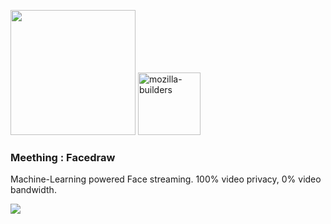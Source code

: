 <img src="https://i.imgur.com/XS79fTC.png" width=200> <img width="100" alt="mozilla-builders" src="https://user-images.githubusercontent.com/1423657/81992335-85346480-9643-11ea-8754-8275e98e06bc.png">

### Meething : Facedraw
Machine-Learning powered Face streaming. 100% video privacy, 0% video bandwidth.

<img src="https://i.imgur.com/Ed2qL4W.gif" />
